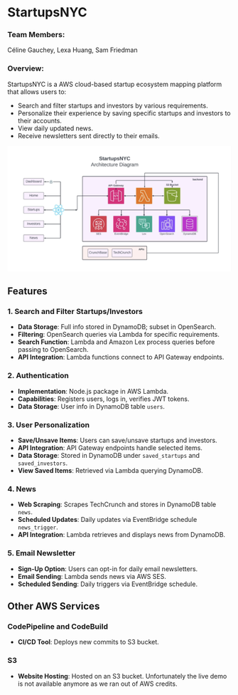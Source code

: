 # StartupsNYC

### Team Members: 
Céline Gauchey, Lexa Huang, Sam Friedman

### Overview:
StartupsNYC is a AWS cloud-based startup ecosystem mapping platform that allows users to:

- Search and filter startups and investors by various requirements.
- Personalize their experience by saving specific startups and investors to their accounts.
- View daily updated news.
- Receive newsletters sent directly to their emails.

![Architecture diagram](architecture.png)


## Features

### 1. Search and Filter Startups/Investors
- **Data Storage**: Full info stored in DynamoDB; subset in OpenSearch.
- **Filtering**: OpenSearch queries via Lambda for specific requirements.
- **Search Function**: Lambda and Amazon Lex process queries before passing to OpenSearch.
- **API Integration**: Lambda functions connect to API Gateway endpoints.

### 2. Authentication
- **Implementation**: Node.js package in AWS Lambda.
- **Capabilities**: Registers users, logs in, verifies JWT tokens.
- **Data Storage**: User info in DynamoDB table `users`.

### 3. User Personalization
- **Save/Unsave Items**: Users can save/unsave startups and investors.
- **API Integration**: API Gateway endpoints handle selected items.
- **Data Storage**: Stored in DynamoDB under `saved_startups` and `saved_investors`.
- **View Saved Items**: Retrieved via Lambda querying DynamoDB.

### 4. News
- **Web Scraping**: Scrapes TechCrunch and stores in DynamoDB table `news`.
- **Scheduled Updates**: Daily updates via EventBridge schedule `news_trigger`.
- **API Integration**: Lambda retrieves and displays news from DynamoDB.

### 5. Email Newsletter
- **Sign-Up Option**: Users can opt-in for daily email newsletters.
- **Email Sending**: Lambda sends news via AWS SES.
- **Scheduled Sending**: Daily triggers via EventBridge schedule.

## Other AWS Services

### CodePipeline and CodeBuild
- **CI/CD Tool**: Deploys new commits to S3 bucket.

### S3
- **Website Hosting**: Hosted on an S3 bucket. Unfortunately the live demo is not available anymore as we ran out of AWS credits.
